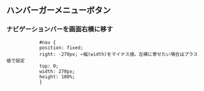 ## ハンバーガーメニューボタン

### ナビゲーションバーを画面右横に移す

                #nav {
                position: fixed;
                right: -270px; ←幅(width)をマイナス値。左横に寄せたい場合はプラス値で設定
                top: 0;
                width: 270px;
                height: 100%;
                }
